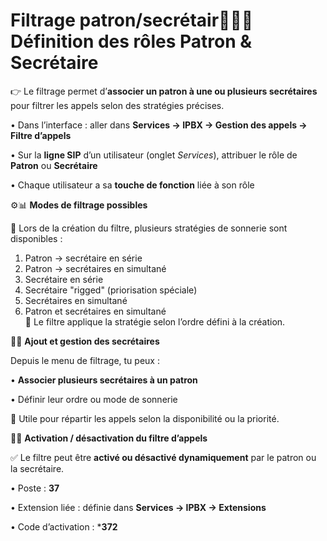 # Filtrage patron/secrétair🧑‍💻🧾 **Définition des rôles Patron & Secrétaire**

👉 Le filtrage permet d’**associer un patron à une ou plusieurs secrétaires** pour filtrer les appels selon des stratégies précises.

• Dans l’interface : aller dans **Services → IPBX → Gestion des appels → Filtre d’appels**

• Sur la **ligne SIP** d’un utilisateur (onglet *Services*), attribuer le rôle de **Patron** ou **Secrétaire**

• Chaque utilisateur a sa **touche de fonction** liée à son rôle



⚙️📊 **Modes de filtrage possibles**

🎯 Lors de la création du filtre, plusieurs stratégies de sonnerie sont disponibles :

1.  Patron → secrétaire en série
2.  Patron → secrétaires en simultané
3.  Secrétaire en série
4.  Secrétaire "rigged" (priorisation spéciale)
5.  Secrétaires en simultané
6.  Patron et secrétaires en simultané  
    🔄 Le filtre applique la stratégie selon l’ordre défini à la création.



🧩👥 **Ajout et gestion des secrétaires**

Depuis le menu de filtrage, tu peux :

• **Associer plusieurs secrétaires à un patron**

• Définir leur ordre ou mode de sonnerie

📌 Utile pour répartir les appels selon la disponibilité ou la priorité.



🔁📞 **Activation / désactivation du filtre d’appels**

✅ Le filtre peut être **activé ou désactivé dynamiquement** par le patron ou la secrétaire.

• Poste : **37**

• Extension liée : définie dans **Services → IPBX → Extensions**

• Code d’activation : ***372**
